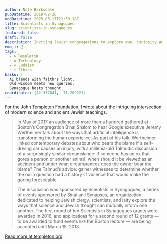 ```yaml
---
author: Nate Barksdale
pubDatetime: 2018-02-26
modDatetime: 2025-03-17T21:39:18Z
title: Scientists in Synagogues
slug: scientists-in-synagogues
featured: false
draft: false
description: Inviting Jewish congregations to explore awe, curiosity and wonder through the lens of science
emoji: 🔬
tags:
  - 🌀 Templeton
  - ⚙️ Technology
  - ✡️ Judaism
  - ⚖️ Ethics
haiku: |
  AI blends with faith's light,  
  Old wisdom meets new queries,  
  Synagogue hosts thought.
coordinates: [42.337041, -71.209221]
---
```


For the John Templeton Foundation, I wrote about the intriguing intersection of modern science and ancient Jewish teachings.

> In May of 2017 an audience of more than a hundred gathered at Boston’s Congregation B’nai Shalom to hear Google executive Jeremy Wertheimer talk about the ways that artificial intelligence is transforming the human experience. As part of his talk, Wertheimer linked contemporary debates about who bears the blame if a self-driving car causes an injury, with a millenia-old Talmudic discussion of a surprisingly similar circumstance: if someone has an ox that gores a person or another animal, when should it be viewed as an accident and under what circumstances does the owner bear the blame? The Talmud’s advice: gather witnesses to determine whether the ox in question had a history of violence that would make the goring foreseeable.
>
> The discussion was sponsored by Scientists in Synagogues, a series of events sponsored by Sinai and Synapses, an organization dedicated to helping Jewish clergy, scientists, and laity explore the ways that science and Jewish thought can mutually inform one another. The first round of ten Scientists in Synagogues grants were awarded in 2016, and applications for a second round of 12 grants — to be awarded to fund events like the Boston lecture — are being accepted until March 15, 2018.

[Read more at templeton.org](https://www.templeton.org/news/scientists-in-synagogues)

